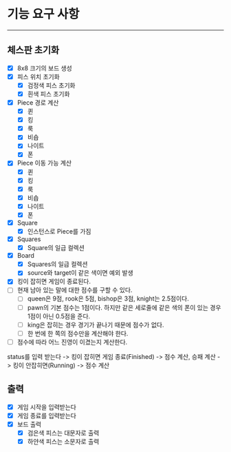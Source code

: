 # 기능 요구 사항

---

## 체스판 초기화

- [X] 8x8 크기의 보드 생성
- [X] 피스 위치 초기화
    - [X] 검정색 피스 초기화
    - [X] 흰색 피스 초기화

- [X] Piece 경로 계산
    - [X] 퀸
    - [X] 킹
    - [X] 룩
    - [X] 비숍
    - [X] 나이트
    - [X] 폰

- [X] Piece 이동 가능 계산
    - [X] 퀸
    - [X] 킹
    - [X] 룩
    - [X] 비숍
    - [X] 나이트
    - [X] 폰

- [X] Square
    - [X] 인스턴스로 Piece를 가짐
- [X] Squares
    - [X] Square의 일급 컬렉션
- [X] Board
    - [X] Squares의 일급 컬렉션
    - [X] source와 target이 같은 색이면 예외 발생

- [X] 킹이 잡히면 게임이 종료된다.
- [ ] 현재 남아 있는 말에 대한 점수를 구할 수 있다.
  - [ ] queen은 9점, rook은 5점, bishop은 3점, knight는 2.5점이다.
  - [ ] pawn의 기본 점수는 1점이다. 하지만 같은 세로줄에 같은 색의 폰이 있는 경우 1점이 아닌 0.5점을 준다.
  - [ ] king은 잡히는 경우 경기가 끝나기 때문에 점수가 없다.
  - [ ] 한 번에 한 쪽의 점수만을 계산해야 한다.
- [ ] 점수에 따라 어느 진영이 이겼는지 계산한다.

status를 입력 받는다 -> 킹이 잡히면 게임 종료(Finished) -> 점수 계산, 승패 계산
                    -> 킹이 안잡히면(Running) -> 점수 계산

## 출력

- [X] 게임 시작을 입력받는다
- [X] 게임 종료를 입력받는다
- [X] 보드 출력
    - [X] 검은색 피스는 대문자로 출력
    - [X] 하얀색 피스는 소문자로 출력
